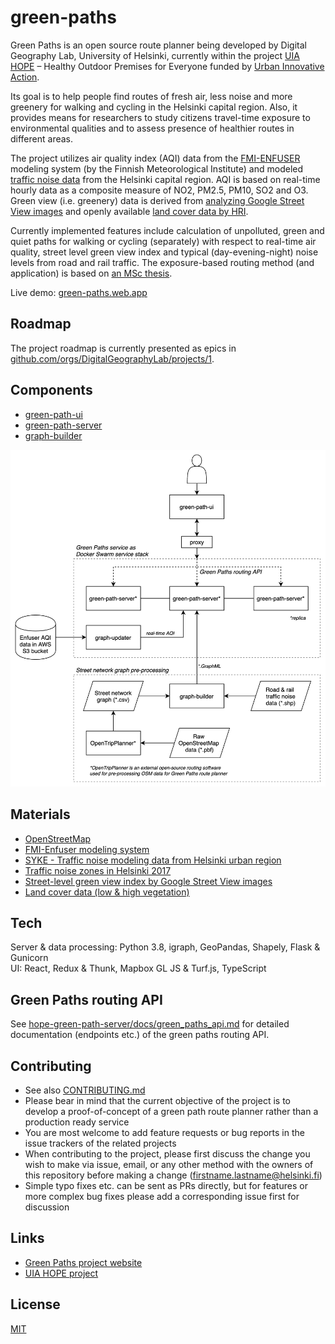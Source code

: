 # green-paths

Green Paths is an open source route planner being developed by Digital Geography Lab, University of Helsinki, currently within the project [UIA HOPE](https://ilmanlaatu.eu/briefly-in-english/) – Healthy Outdoor Premises for Everyone funded by [Urban Innovative Action](https://www.uia-initiative.eu/en/uia-cities/helsinki). 

Its goal is to help people find routes of fresh air, less noise and more greenery for walking and cycling in the Helsinki capital region. Also, it provides means for researchers to study citizens travel-time exposure to environmental qualities and to assess presence of healthier routes in different areas. 

The project utilizes air quality index (AQI) data from the [FMI-ENFUSER](https://en.ilmatieteenlaitos.fi/environmental-information-fusion-service) modeling system (by the Finnish Meteorological Institute) and modeled [traffic noise data](www.syke.fi/en-US/Open_information/Spatial_datasets/Downloadable_spatial_dataset#E) from the Helsinki capital region. AQI is based on real-time hourly data as a composite measure of NO2, PM2.5, PM10, SO2 and O3. Green view (i.e. greenery) data is derived from [analyzing Google Street View images](https://www.sciencedirect.com/science/article/pii/S2352340920304959?via%3Dihub) and openly available [land cover data by HRI](https://hri.fi/data/en_GB/dataset/paakaupunkiseudun-maanpeiteaineisto). 

Currently implemented features include calculation of unpolluted, green and quiet paths for walking or cycling (separately) with respect to real-time air quality, street level green view index and typical (day-evening-night) noise levels from road and rail traffic. The exposure-based routing method (and application) is based on [an MSc thesis](https://github.com/hellej/quiet-paths-msc). 

Live demo: [green-paths.web.app](https://green-paths.web.app/)

## Roadmap
The project roadmap is currently presented as epics in [github.com/orgs/DigitalGeographyLab/projects/1](https://github.com/orgs/DigitalGeographyLab/projects/1).

## Components
- [green-path-ui](https://github.com/DigitalGeographyLab/hope-green-path-ui)
- [green-path-server](https://github.com/DigitalGeographyLab/hope-green-path-server)
- [graph-builder](https://github.com/DigitalGeographyLab/hope-graph-builder)

<img src="images/service-architecture.png" width="650">

## Materials
* [OpenStreetMap](https://www.openstreetmap.org/about/) 
* [FMI-Enfuser modeling system](https://en.ilmatieteenlaitos.fi/environmental-information-fusion-service)
* [SYKE - Traffic noise modeling data from Helsinki urban region](https://www.syke.fi/en-US/Open_information/Spatial_datasets/Downloadable_spatial_dataset#E)
* [Traffic noise zones in Helsinki 2017](https://hri.fi/data/en_GB/dataset/helsingin-kaupungin-meluselvitys-2017)
* [Street-level green view index by Google Street View images](https://www.sciencedirect.com/science/article/pii/S2352340920304959?via%3Dihub)
* [Land cover data (low & high vegetation)](https://hri.fi/data/en_GB/dataset/paakaupunkiseudun-maanpeiteaineisto)

## Tech
Server & data processing: Python 3.8, igraph, GeoPandas, Shapely, Flask & Gunicorn  
UI: React, Redux & Thunk, Mapbox GL JS & Turf.js, TypeScript

## Green Paths routing API
See [hope-green-path-server/docs/green_paths_api.md](https://github.com/DigitalGeographyLab/hope-green-path-server/blob/master/docs/green_paths_api.md) for detailed documentation (endpoints etc.) of the green paths routing API.

## Contributing
* See also [CONTRIBUTING.md](CONTRIBUTING.md)
* Please bear in mind that the current objective of the project is to develop a proof-of-concept of a green path route planner rather than a production ready service
* You are most welcome to add feature requests or bug reports in the issue trackers of the related projects
* When contributing to the project, please first discuss the change you wish to make via issue,
email, or any other method with the owners of this repository before making a change (firstname.lastname@helsinki.fi)
* Simple typo fixes etc. can be sent as PRs directly, but for features or more complex bug fixes please add a corresponding issue first for discussion

## Links
* [Green Paths project website](https://www.helsinki.fi/en/researchgroups/digital-geography-lab/green-paths)
* [UIA HOPE project](https://ilmanlaatu.eu/briefly-in-english/)

## License
[MIT](LICENSE)
